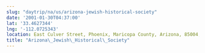 ```yaml
---
slug: "daytrip/na/us/arizona-jewish-historical-society"
date: '2001-01-30T04:37:00'
lat: '33.4627344'
lng: '-112.0725343'
location: East Culver Street, Phoenix, Maricopa County, Arizona, 85004, United States
title: "Arizona\_Jewish\_Historical\_Society"
---
```



